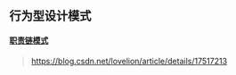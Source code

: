 ## 行为型设计模式

#### [职责链模式](./chain_of_responsibility_pattern/README.MD)



> https://blog.csdn.net/lovelion/article/details/17517213